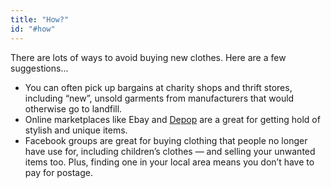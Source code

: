 ```yaml
---
title: "How?"
id: "#how"
---
```


There are lots of ways to avoid buying new clothes. Here are a few suggestions...

- You can often pick up bargains at charity shops and thrift stores, including “new”, unsold garments from manufacturers that would otherwise go to landfill.
- Online marketplaces like Ebay and [Depop]() are a great for getting hold of stylish and unique items.
- Facebook groups are great for buying clothing that people no longer have use for, including children’s clothes — and selling your unwanted items too. Plus, finding one in your local area means you don’t have to pay for postage.

